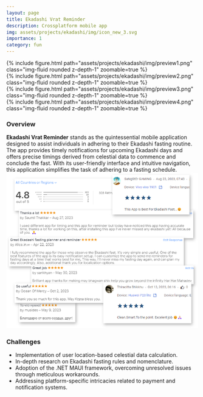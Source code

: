```yaml
---
layout: page
title: Ekadashi Vrat Reminder
description: Crossplatform mobile app
img: assets/projects/ekadashi/img/icon_new_3.svg
importance: 1
category: fun
---
```

<div class="row mt-3">
    <div class="col-sm mt-3 mt-md-0">
        {% include figure.html path="assets/projects/ekadashi/img/preview1.png" class="img-fluid rounded z-depth-1" zoomable=true %}
    </div>
    <div class="col-sm mt-3 mt-md-0">
        {% include figure.html path="assets/projects/ekadashi/img/preview2.png" class="img-fluid rounded z-depth-1" zoomable=true %}
    </div>
    <div class="col-sm mt-3 mt-md-0">
        {% include figure.html path="assets/projects/ekadashi/img/preview3.png" class="img-fluid rounded z-depth-1" zoomable=true %}
    </div>
    <div class="col-sm mt-3 mt-md-0">
        {% include figure.html path="assets/projects/ekadashi/img/preview4.png" class="img-fluid rounded z-depth-1" zoomable=true %}
    </div>
</div>

### Overview
**Ekadashi Vrat Reminder** stands as the quintessential mobile application designed to assist individuals in adhering to their Ekadashi fasting routine. The app provides timely notifications for upcoming Ekadashi days and offers precise timings derived from celestial data to commence and conclude the fast. With its user-friendly interface and intuitive navigation, this application simplifies the task of adhering to a fasting schedule.
![Reviews](/assets/projects/ekadashi/img/reviews.png)

### Challenges
* Implementation of user location-based celestial data calculation.
* In-depth research on Ekadashi fasting rules and nomenclature.
* Adoption of the .NET MAUI framework, overcoming unresolved issues through meticulous workarounds.
* Addressing platform-specific intricacies related to payment and notification systems.